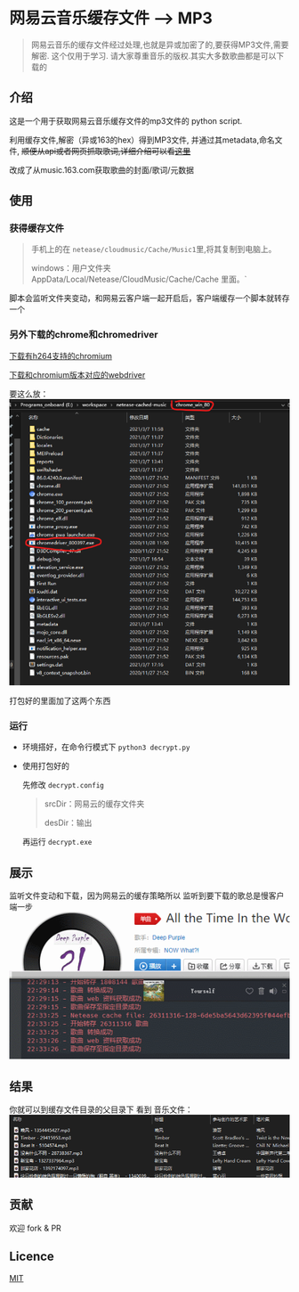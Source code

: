# 网易云音乐缓存文件 --> MP3
>网易云音乐的缓存文件经过处理,也就是异或加密了的,要获得MP3文件,需要解密. 这个仅用于学习. 请大家尊重音乐的版权.其实大多数歌曲都是可以下载的




## 介绍

这是一个用于获取网易云音乐缓存文件的mp3文件的 python script.

利用缓存文件,解密（异或163的hex）得到MP3文件, 并通过其metadata,命名文件,
~~顺便从api或者网页抓取歌词,详细介绍可以看[这里](https://mbinary.coding.me/decrypt-netease-music.html)~~

改成了从music.163.com获取歌曲的封面/歌词/元数据



## 使用

### 获得缓存文件
>  手机上的在 `netease/cloudmusic/Cache/Music1`里,将其复制到电脑上。
>
>  windows：用户文件夹 AppData/Local/Netease/CloudMusic/Cache/Cache 里面。`

脚本会监听文件夹变动，和网易云客户端一起开启后，客户端缓存一个脚本就转存一个

### 另外下载的chrome和chromedriver
[下载有h264支持的chromium](https://github.com/Hibbiki/chromium-win64)

[下载和chromium版本对应的webdriver](https://chromedriver.chromium.org/downloads)

要这么放：
![](readme/chromium_driver.png)

打包好的里面加了这两个东西

### 运行
* 环境搭好，在命令行模式下
  `python3 decrypt.py`

* 使用打包好的

  先修改 `decrypt.config`

  > srcDir：网易云的缓存文件夹
  >
  > desDir：输出

  再运行 `decrypt.exe`

## 展示
监听文件变动和下载，因为网易云的缓存策略所以 监听到要下载的歌总是慢客户端一步
![](readme/a.gif)



## 结果
 你就可以到缓存文件目录的父目录下 看到 音乐文件：
![](readme/result.png)


## 贡献
欢迎 fork & PR


## Licence
[MIT](LICENCE)

